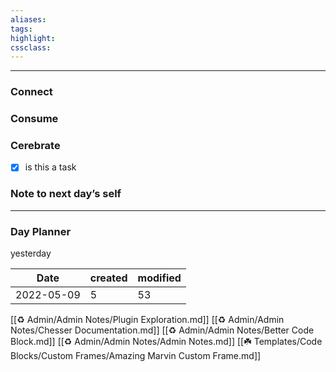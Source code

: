 ```yaml
---
aliases:  
tags:
highlight:  
cssclass:
---
```

---

### Connect 
### Consume
### Cerebrate
- [x] is this a task
### Note to next day’s self
--- 
### Day Planner



yesterday

| Date |created | modified|
|-------|----------|----------|
|2022-05-09|5|53|



[[♻️ Admin/Admin Notes/Plugin Exploration.md]]
[[♻️ Admin/Admin Notes/Chesser Documentation.md]]
[[♻️ Admin/Admin Notes/Better Code Block.md]]
[[♻️ Admin/Admin Notes/Admin Notes.md]]
[[☘️ Templates/Code Blocks/Custom Frames/Amazing Marvin Custom Frame.md]]
